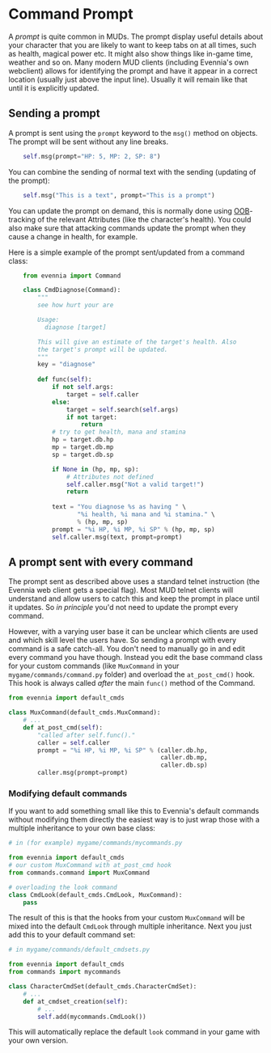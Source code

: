 # Command Prompt


A *prompt* is quite common in MUDs. The prompt display useful details about your character that you are likely to want to keep tabs on at all times, such as health, magical power etc. It might also show things like in-game time, weather and so on. Many modern MUD clients (including Evennia's own webclient) allows for identifying the prompt and have it appear in a correct location (usually just above the input line). Usually it will remain like that until it is explicitly updated. 

## Sending a prompt

A prompt is sent using the  `prompt` keyword to the `msg()` method on objects. The prompt will be sent without any line breaks. 

```python
    self.msg(prompt="HP: 5, MP: 2, SP: 8")
```
You can combine the sending of normal text with the sending (updating of the prompt):

```python
    self.msg("This is a text", prompt="This is a prompt")
```

You can update the prompt on demand, this is normally done using [OOB](OOB)-tracking of the relevant Attributes (like the character's health). You could also make sure that attacking commands update the prompt when they cause a change in health, for example. 

Here is a simple example of the prompt sent/updated from a command class: 

```python
    from evennia import Command

    class CmdDiagnose(Command):
        """
        see how hurt your are

        Usage: 
          diagnose [target]

        This will give an estimate of the target's health. Also
        the target's prompt will be updated. 
        """ 
        key = "diagnose"
        
        def func(self):
            if not self.args:
                target = self.caller
            else:
                target = self.search(self.args)
                if not target:
                    return
            # try to get health, mana and stamina
            hp = target.db.hp
            mp = target.db.mp
            sp = target.db.sp

            if None in (hp, mp, sp):
                # Attributes not defined          
                self.caller.msg("Not a valid target!")
                return 
             
            text = "You diagnose %s as having " \
                   "%i health, %i mana and %i stamina." \
                   % (hp, mp, sp)
            prompt = "%i HP, %i MP, %i SP" % (hp, mp, sp)
            self.caller.msg(text, prompt=prompt)
```
## A prompt sent with every command

The prompt sent as described above uses a standard telnet instruction (the Evennia web client gets a special flag). Most MUD telnet clients will understand and allow users to catch this and keep the prompt in place until it updates. So *in principle* you'd not need to update the prompt every command. 

However, with a varying user base it can be unclear which clients are used and which skill level the users have. So sending a prompt with every command is a safe catch-all. You don't need to manually go in and edit every command you have though. Instead you edit the base command class for your custom commands (like `MuxCommand` in your `mygame/commands/command.py` folder) and overload the `at_post_cmd()` hook. This hook is always called *after* the main `func()` method of the Command.

```python
from evennia import default_cmds

class MuxCommand(default_cmds.MuxCommand):
    # ...
    def at_post_cmd(self):
        "called after self.func()."
        caller = self.caller        
        prompt = "%i HP, %i MP, %i SP" % (caller.db.hp, 
                                          caller.db.mp, 
                                          caller.db.sp)
        caller.msg(prompt=prompt)

```

### Modifying default commands

If you want to add something small like this to Evennia's default commands without modifying them directly the easiest way is to just wrap those with a multiple inheritance to your own base class: 

```python
# in (for example) mygame/commands/mycommands.py

from evennia import default_cmds
# our custom MuxCommand with at_post_cmd hook
from commands.command import MuxCommand

# overloading the look command
class CmdLook(default_cmds.CmdLook, MuxCommand):
    pass
```

The result of this is that the hooks from your custom `MuxCommand` will be mixed into the default `CmdLook` through multiple inheritance. Next you just add this to your default command set: 

```python
# in mygame/commands/default_cmdsets.py

from evennia import default_cmds
from commands import mycommands

class CharacterCmdSet(default_cmds.CharacterCmdSet):
    # ...
    def at_cmdset_creation(self):
        # ...
        self.add(mycommands.CmdLook())
```

This will automatically replace the default `look` command in your game with your own version. 